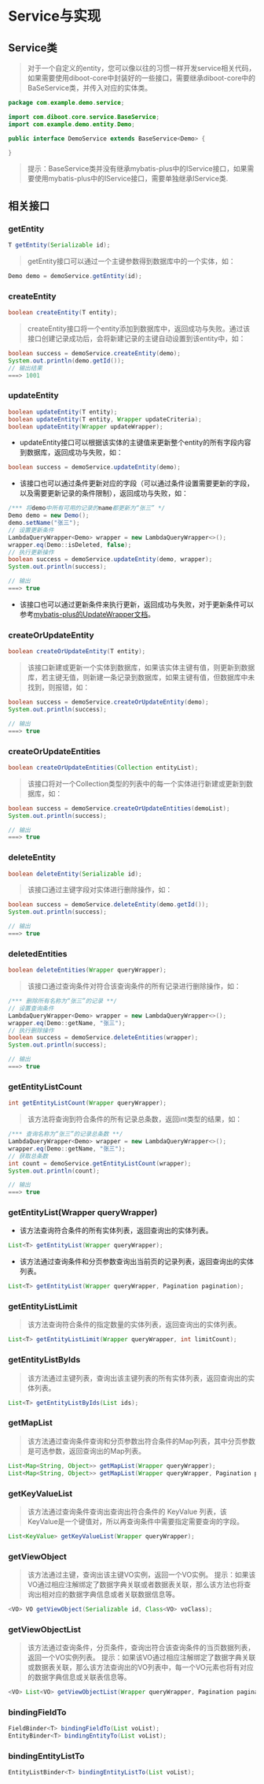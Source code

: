 # Service与实现

## Service类

> 对于一个自定义的entity，您可以像以往的习惯一样开发service相关代码，如果需要使用diboot-core中封装好的一些接口，需要继承diboot-core中的BaSeService类，并传入对应的实体类。

```java
package com.example.demo.service;

import com.diboot.core.service.BaseService;
import com.example.demo.entity.Demo;

public interface DemoService extends BaseService<Demo> {

}
```

> 提示：BaseService类并没有继承mybatis-plus中的IService接口，如果需要使用mybatis-plus中的IService接口，需要单独继承IService类.

## 相关接口

### getEntity
```java
T getEntity(Serializable id);
```
> getEntity接口可以通过一个主键参数得到数据库中的一个实体，如：
```java
Demo demo = demoService.getEntity(id);
```

### createEntity
```java
boolean createEntity(T entity);
```
> createEntity接口将一个entity添加到数据库中，返回成功与失败。通过该接口创建记录成功后，会将新建记录的主键自动设置到该entity中，如：

```java
boolean success = demoService.createEntity(demo);
System.out.println(demo.getId());
// 输出结果
===> 1001
```

### updateEntity
```java
boolean updateEntity(T entity);
boolean updateEntity(T entity, Wrapper updateCriteria);
boolean updateEntity(Wrapper updateWrapper);
```
* updateEntity接口可以根据该实体的主键值来更新整个entity的所有字段内容到数据库，返回成功与失败，如：
```java
boolean success = demoService.updateEntity(demo);
```

* 该接口也可以通过条件更新对应的字段（可以通过条件设置需要更新的字段，以及需要更新记录的条件限制），返回成功与失败，如：
```java
/*** 将demo中所有可用的记录的name都更新为“张三” */
Demo demo = new Demo();
demo.setName("张三");
// 设置更新条件
LambdaQueryWrapper<Demo> wrapper = new LambdaQueryWrapper<>();
wrapper.eq(Demo::isDeleted, false);
// 执行更新操作
boolean success = demoService.updateEntity(demo, wrapper);
System.out.println(success);

// 输出
===> true
```

* 该接口也可以通过更新条件来执行更新，返回成功与失败，对于更新条件可以参考[mybatis-plus的UpdateWrapper文档](https://mybatis.plus/guide/wrapper.html#updatewrapper)。

### createOrUpdateEntity
```java
boolean createOrUpdateEntity(T entity);
```
> 该接口新建或更新一个实体到数据库，如果该实体主键有值，则更新到数据库，若主键无值，则新建一条记录到数据库，如果主键有值，但数据库中未找到，则报错，如：
```java
boolean success = demoService.createOrUpdateEntity(demo);
System.out.println(success);

// 输出
===> true
```

### createOrUpdateEntities
```java
boolean createOrUpdateEntities(Collection entityList);
```
> 该接口将对一个Collection类型的列表中的每一个实体进行新建或更新到数据库，如：
```java
boolean success = demoService.createOrUpdateEntities(demoList);
System.out.println(success);

// 输出
===> true
```

### deleteEntity
```java
boolean deleteEntity(Serializable id);
```
> 该接口通过主键字段对实体进行删除操作，如：
```java
boolean success = demoService.deleteEntity(demo.getId());
System.out.println(success);

// 输出
===> true
```

### deletedEntities
```java
boolean deleteEntities(Wrapper queryWrapper);
```
> 该接口通过查询条件对符合该查询条件的所有记录进行删除操作，如：
```java
/*** 删除所有名称为“张三”的记录 **/
// 设置查询条件
LambdaQueryWrapper<Demo> wrapper = new LambdaQueryWrapper<>();
wrapper.eq(Demo::getName, "张三");
// 执行删除操作
boolean success = demoService.deleteEntities(wrapper);
System.out.println(success);

// 输出
===> true
```

### getEntityListCount
```java
int getEntityListCount(Wrapper queryWrapper);
```
> 该方法将查询到符合条件的所有记录总条数，返回int类型的结果，如：
```java
/*** 查询名称为“张三”的记录总条数 **/
LambdaQueryWrapper<Demo> wrapper = new LambdaQueryWrapper<>();
wrapper.eq(Demo::getName, "张三");
// 获取总条数
int count = demoService.getEntityListCount(wrapper);
System.out.println(count);

// 输出
===> true
```

### getEntityList(Wrapper queryWrapper)
* 该方法查询符合条件的所有实体列表，返回查询出的实体列表。
```java
List<T> getEntityList(Wrapper queryWrapper);
```

* 该方法通过查询条件和分页参数查询出当前页的记录列表，返回查询出的实体列表。
```java
List<T> getEntityList(Wrapper queryWrapper, Pagination pagination);
```

### getEntityListLimit
> 该方法查询符合条件的指定数量的实体列表，返回查询出的实体列表。
```java
List<T> getEntityListLimit(Wrapper queryWrapper, int limitCount);
```

### getEntityListByIds
> 该方法通过主键列表，查询出该主键列表的所有实体列表，返回查询出的实体列表。
```java
List<T> getEntityListByIds(List ids);
```

### getMapList
> 该方法通过查询条件查询和分页参数出符合条件的Map列表，其中分页参数是可选参数，返回查询出的Map列表。
```java
List<Map<String, Object>> getMapList(Wrapper queryWrapper);
List<Map<String, Object>> getMapList(Wrapper queryWrapper, Pagination pagination);
```

### getKeyValueList
> 该方法通过查询条件查询出查询出符合条件的 KeyValue 列表，该KeyValue是一个键值对，所以再查询条件中需要指定需要查询的字段。
```java
List<KeyValue> getKeyValueList(Wrapper queryWrapper);
```

### getViewObject
> 该方法通过主键，查询出该主键VO实例，返回一个VO实例。
提示：如果该VO通过相应注解绑定了数据字典关联或者数据表关联，那么该方法也将查询出相对应的数据字典信息或者关联数据信息等。
```java
<VO> VO getViewObject(Serializable id, Class<VO> voClass);
```

### getViewObjectList
> 该方法通过查询条件，分页条件，查询出符合该查询条件的当页数据列表，返回一个VO实例列表。
提示：如果该VO通过相应注解绑定了数据字典关联或数据表关联，那么该方法查询出的VO列表中，每一个VO元素也将有对应的数据字典信息或关联表信息等。
```java
<VO> List<VO> getViewObjectList(Wrapper queryWrapper, Pagination pagination, Class<VO> voClass);
```
### bindingFieldTo

```java
FieldBinder<T> bindingFieldTo(List voList);
EntityBinder<T> bindingEntityTo(List voList);
```

### bindingEntityListTo
```java
EntityListBinder<T> bindingEntityListTo(List voList);
```